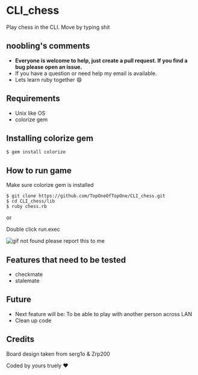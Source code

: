 # CLI_chess
Play chess in the CLI. Move by typing shit


## noobling's comments
* **Everyone is welcome to help, just create a pull request. If you find a bug please open an issue.**
* If you have a question or need help my email is available.
* Lets learn ruby together :smile:


## Requirements
*  Unix like OS 
* colorize gem


## Installing colorize gem
    $ gem install colorize 


## How to run game

Make sure colorize gem is installed

    $ git clone https://github.com/TopOneOfTopOne/CLI_chess.git
    $ cd CLI_chess/lib
    $ ruby chess.rb
or

Double click run.exec

![gif not found please report this to me](http://imgur.com/TWyjL7L.gif)


## Features that need to be tested
* checkmate
* stalemate


## Future 

* Next feature will be: To be able to play with another person across LAN 
* Clean up code 


## Credits

Board design taken from serg1o & Zrp200

Coded by yours truely :heart:
